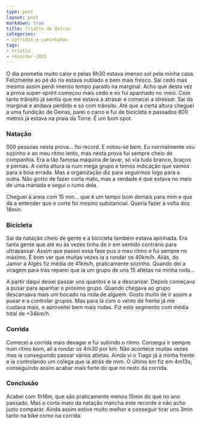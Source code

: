 ```yaml
---
type: post
layout: post
markdown: true
title: Triatlo de Oeiras
categories:
- corridas-e-caminhadas
tags:
- triatlo
- recordar-2015
---
```


O dia prometia muito calor e pelas 8h30 estava imenso sol pela minha casa.
Felizmente ao pé do rio estava nublado e bem mais fresco. Saí cedo mas mesmo
assim perdi imenso tempo parado na marginal. Acho que desta vez a prova
super-sprint começou mais cedo e eu fui apanhado no meio. Com tanto trânsito
já sentia que me estava a atrasar e comecei a stressar. Sai da marginal e
andava perdido e só com trânsito. Até que a certa altura cheguei a uma fundição
de Oeiras, parei o carro e fui de bicicleta e passados 800 metros já estava
na praia da Torre. É um bom spot.

### Natação

500 pessoas nesta prova... foi record. E notou-se bem. Eu normalmente vou sozinho
e ao meu ritmo lento, mas nesta prova fui sempre cheio de companhia. Era a tão
famosa máquina de lavar, só via tudo branco, braços e pernas. A certa altura
ia num mega grupo e temos indicação que vamos para a bóia errada. Mas a organização
diz para seguirmos logo para a outra. Não gosto de fazer corta mato, mas a verdade
é que estava no meio de uma manada e segui o rumo dela.

Cheguei à areia com 15 min... que é um tempo bom demais para mim e que dá a entender
que o corte foi mesmo substancial. Queria fazer à volta dos 18min.

### Bicicleta

Saí da natação cheio de gente e a bicicleta também estava apinhada. Era tanta gente
que até eu às vezes tinha de ir em sentido contrário para ultrapassar. Assim que
passei essa fase pus o meu ritmo e fui sempre no máximo. É bom ver que muitas vezes
ia a rondar os 40km/h. Aliás, do Jamor a Algés fiz média de 41km/h, praticamente
sozinho. Quando dei a viragem para trás reparei que ia um grupo de uns 15 atletas
na minha roda...

A partir daqui deixei passar uns quantos e ia a descansar. Depois começava a puxar
para apanhar o próximo grupo. Quando chegava ao grupo descansava mais um bocado
na roda de alguém. Gosto muito de ir assim a puxar e a controlar grupos. Mas para
lá com o vento de frente já me custava mais, e aproveitei bem mais rodas. Fiz
este segmento com média total de +34km/h.

### Corrida

Comecei a corrida mais devagar e fui subindo o ritmo. Consegui ir sempre num
ritmo bom, ali a rondar os 4m30 por km. Não acontece muitas vezes mas ia conseguindo
passar vários atletas. Ainda vi o Tiago já à minha frente e ia controlando
um colega que ia atrás de mim. O último km fiz em 4m13s, conseguindo assim acabar
mais forte do que no resto da corrida. 

### Conclusão

Acabei com 1h16m, que são praticamente menos 15min do que no ano passado. Mas
o corta mato da natação mancha este recorde e não acho justo comparar. Ainda assim
estive muito melhor e conseguir tirar uns 3min tanto na bike como na corrida.
